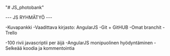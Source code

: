 "# JS_photobank"


--- JS RYHMÄTYÖ ---


-Kuvapankki
-Vaadittava kirjasto: AngularJS
-Git + GitHUB
  -Omat branchit
-Trello

-100 rivii javascriptii per äijä
-AngularJS monipuolinen hyödyntäminen
-Selkeää koodia ja kommentointia
